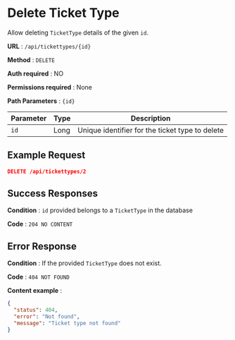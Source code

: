 # Delete Ticket Type

Allow deleting `TicketType` details of the given `id`.

**URL** : `/api/tickettypes/{id}`

**Method** : `DELETE`

**Auth required** : NO

**Permissions required** : None

**Path Parameters** : `{id}`

| Parameter | Type | Description                                     |
| --------- | ---- | ----------------------------------------------- |
| `id`      | Long | Unique identifier for the ticket type to delete |

## Example Request

```json
DELETE /api/tickettypes/2
```

## Success Responses

**Condition** : `id` provided belongs to a `TicketType` in the database

**Code** : `204 NO CONTENT`

## Error Response

**Condition** : If the provided `TicketType` does not exist.

**Code** : `404 NOT FOUND`

**Content example** :

```json
{
  "status": 404,
  "error": "Not found",
  "message": "Ticket type not found"
}
```
